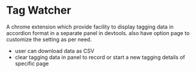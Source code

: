 # Tag Watcher

A chrome extension which provide facility to display tagging data in accordion format in a separate panel in devtools. also have option page to customize the setting as per need.

- user can download data as CSV
- clear tagging data in panel to record or start a new tagging details of specific page
